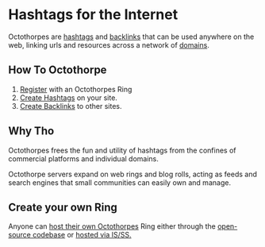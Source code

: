 
# Hashtags for the Internet

Octothorpes are [hashtags](/~) and [backlinks](/>) that can be used anywhere on the web, linking urls and resources across a network of [domains](/domains).

## How To Octothorpe

1. [Register](/docs/register-a-domain) with an Octothorpes Ring
2. [Create Hashtags](/docs/link-tag) on your site.
3. [Create Backlinks](/docs/creating-backlinks) to other sites.

## Why Tho

Octothorpes frees the fun and utility of hashtags from the confines of commercial platforms and individual domains.

Octothorpe servers expand on web rings and blog rolls, acting as feeds and search engines that small communities can easily own and manage.

## Create your own Ring

Anyone can [host their own Octothorpes](/hosting-a-community) Ring either through the [open-source codebase](https://github.com/stucco-software/octothorp.es) or [hosted via IS/SS.](/hosted-ring)